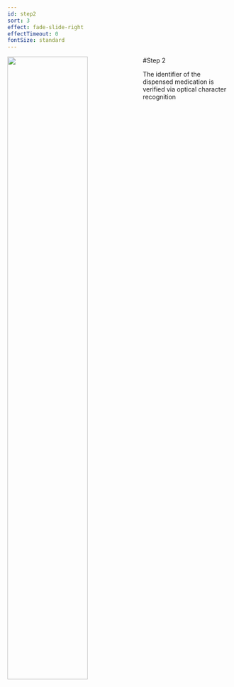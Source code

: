 ```yaml
---
id: step2
sort: 3
effect: fade-slide-right
effectTimeout: 0
fontSize: standard
---
```

#Step 2
<img align="left" width="60%" src="https://correctconsumer.com/assets/step-2.jpg">

The identifier of the dispensed medication is verified via optical character recognition
